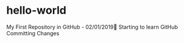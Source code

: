 # hello-world
My First Repository in GitHub - 02/01/2019
ٍStarting to learn GitHub
Committing Changes
